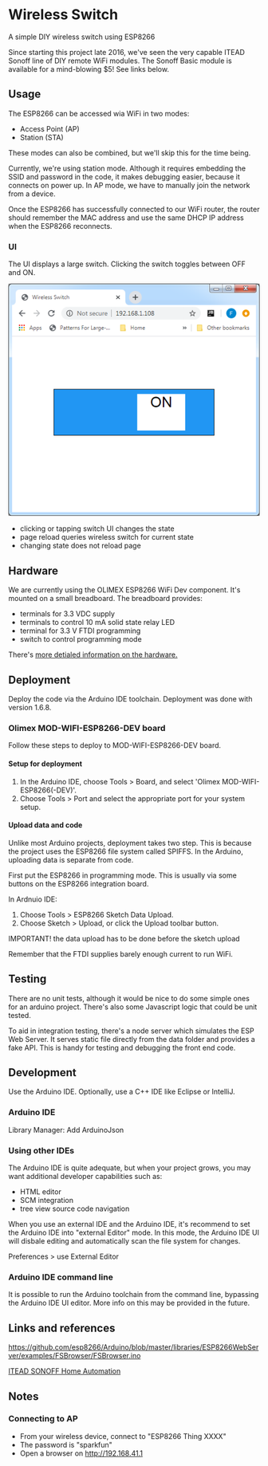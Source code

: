 # Wireless Switch

A simple DIY wireless switch using ESP8266

Since starting this project late 2016, we've seen the very capable ITEAD Sonoff line of DIY remote WiFi modules.
The Sonoff Basic module is available for a mind-blowing $5! See links below.

## Usage

The ESP8266 can be accessed wia WiFi in two modes:

- Access Point (AP)
- Station (STA)

These modes can also be combined, but we'll skip this for the time being.

Currently, we're using station mode. Although it requires embedding the SSID and password in the code,
it makes debugging easier, because it connects on power up. In AP mode, we have to manually join the network
from a device.

Once the ESP8266 has successfully connected to our WiFi router, the router should remember the MAC address
and use the same DHCP IP address when the ESP8266 reconnects.

### UI

The UI displays a large switch. Clicking the switch toggles between OFF and ON.

![UI Screenshot](/doc/screen-shot.png)

- clicking or tapping switch UI changes the state
- page reload queries wireless switch for current state
- changing state does not reload page

## Hardware

We are currently using the OLIMEX ESP8266 WiFi Dev component. It's mounted on a small breadboard. The breadboard provides:

- terminals for 3.3 VDC supply
- terminals to control 10 mA solid state relay LED
- terminal for 3.3 V FTDI programming
- switch to control programming mode

There's [more detialed information on the hardware.](HARDWARE.md)

## Deployment

Deploy the code via the Arduino IDE toolchain. Deployment was done with version 1.6.8.

### Olimex MOD-WIFI-ESP8266-DEV board

Follow these steps to deploy to MOD-WIFI-ESP8266-DEV board.

#### Setup for deployment

1. In the Arduino IDE, choose Tools > Board, and select 'Olimex MOD-WIFI-ESP8266(-DEV)'.
1. Choose Tools > Port and select the appropriate port for your system setup.

#### Upload data and code

Unlike most Arduino projects, deployment takes two step.
This is because the project uses the ESP8266 file system called SPIFFS.
In the Arduino, uploading data is separate from code.

First put the ESP8266 in programming mode. This is usually via some buttons on the ESP8266 integration board.

In Ardnuio IDE:

1. Choose Tools > ESP8266 Sketch Data Upload.
1. Choose Sketch > Upload, or click the Upload toolbar button.

IMPORTANT! the data upload has to be done before the sketch upload

Remember that the FTDI supplies barely enough current to run WiFi.

## Testing

There are no unit tests, although it would be nice to do some simple ones for an arduino project.
There's also some Javascript logic that could be unit tested.

To aid in integration testing, there's a node server which simulates the ESP Web Server. It serves static
file directly from the data folder and provides a fake API. This is handy for testing and debugging the front end
code.

## Development

Use the Arduino IDE. Optionally, use a C++ IDE like Eclipse or IntelliJ.

### Arduino IDE

Library Manager: Add ArduinoJson

### Using other IDEs

The Arduino IDE is quite adequate, but when your project grows, you may want additional developer capabilities such as:

- HTML editor
- SCM integration
- tree view source code navigation

When you use an external IDE and the Arduino IDE, it's recommend to set the Arduino IDE into "external Editor" mode.
In this mode, the Arduino IDE UI will disbale editing and automatically scan the file system for changes.

Preferences > use External Editor

### Arduino IDE command line

It is possible to run the Arduino toolchain from the command line, bypassing the Arduino IDE UI editor. More info
on this may be provided in the future.

## Links and references

https://github.com/esp8266/Arduino/blob/master/libraries/ESP8266WebServer/examples/FSBrowser/FSBrowser.ino

[ITEAD SONOFF Home Automation](https://www.itead.cc/smart-home.html)

## Notes

### Connecting to AP

- From your wireless device, connect to "ESP8266 Thing XXXX"
- The password is "sparkfun"
- Open a browser on http://192.168.41.1

